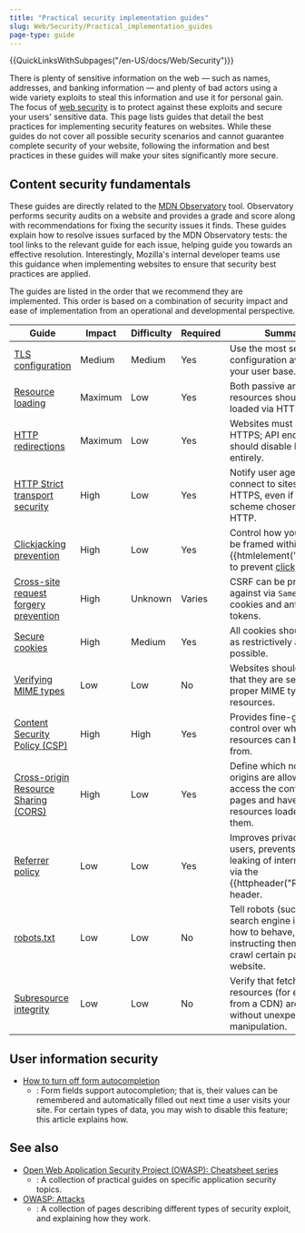 ```yaml
---
title: "Practical security implementation guides"
slug: Web/Security/Practical_implementation_guides
page-type: guide
---
```


{{QuickLinksWithSubpages("/en-US/docs/Web/Security")}}

There is plenty of sensitive information on the web — such as names, addresses, and banking information — and plenty of bad actors using a wide variety exploits to steal this information and use it for personal gain. The focus of [web security](/en-US/docs/Web/Security) is to protect against these exploits and secure your users' sensitive data. This page lists guides that detail the best practices for implementing security features on websites. While these guides do not cover all possible security scenarios and cannot guarantee complete security of your website, following the information and best practices in these guides will make your sites significantly more secure.

## Content security fundamentals

These guides are directly related to the [MDN Observatory](/en-US/observatory/) tool. Observatory performs security audits on a website and provides a grade and score along with recommendations for fixing the security issues it finds. These guides explain how to resolve issues surfaced by the MDN Observatory tests: the tool links to the relevant guide for each issue, helping guide you towards an effective resolution. Interestingly, Mozilla's internal developer teams use this guidance when implementing websites to ensure that security best practices are applied.

The guides are listed in the order that we recommend they are implemented. This order is based on a combination of security impact and ease of implementation from an operational and developmental perspective.

| Guide                                                                                                                  | Impact  | Difficulty | Required | Summary                                                                                                                                |
| ---------------------------------------------------------------------------------------------------------------------- | ------- | ---------- | -------- | -------------------------------------------------------------------------------------------------------------------------------------- |
| [TLS configuration](/en-US/docs/Web/Security/Practical_implementation/TLS#tls_configuration)                           | Medium  | Medium     | Yes      | Use the most secure TLS configuration available for your user base.                                                                    |
| [Resource loading](/en-US/docs/Web/Security/Practical_implementation/TLS#resource_loading)                             | Maximum | Low        | Yes      | Both passive and active resources should be loaded via HTTPS.                                                                          |
| [HTTP redirections](/en-US/docs/Web/Security/Practical_implementation/TLS#http_redirections)                           | Maximum | Low        | Yes      | Websites must redirect to HTTPS; API endpoints should disable HTTP entirely.                                                           |
| [HTTP Strict transport security](/en-US/docs/Web/Security/Practical_implementation/TLS#http_strict_transport_security) | High    | Low        | Yes      | Notify user agents to only connect to sites over HTTPS, even if the scheme chosen was HTTP.                                            |
| [Clickjacking prevention](/en-US/docs/Web/Security/Practical_implementation/Clickjacking)                              | High    | Low        | Yes      | Control how your site may be framed within an {{htmlelement("iframe")}}, to prevent [clickjacking](/en-US/docs/Glossary/Clickjacking). |
| [Cross-site request forgery prevention](/en-US/docs/Web/Security/Practical_implementation/CSRF_prevention)             | High    | Unknown    | Varies   | CSRF can be protected against via `SameSite` cookies and anti-CSRF tokens.                                                             |
| [Secure cookies](/en-US/docs/Web/Security/Practical_implementation/Cookies)                                            | High    | Medium     | Yes      | All cookies should be set as restrictively as possible.                                                                                |
| [Verifying MIME types](/en-US/docs/Web/Security/Practical_implementation/MIME_types)                                   | Low     | Low        | No       | Websites should verify that they are setting the proper MIME types for all resources.                                                  |
| [Content Security Policy (CSP)](/en-US/docs/Web/Security/Practical_implementation/CSP)                                 | High    | High       | Yes      | Provides fine-grained control over where site resources can be loaded from.                                                            |
| [Cross-origin Resource Sharing (CORS)](/en-US/docs/Web/Security/Practical_implementation/CORS)                         | High    | Low        | Yes      | Define which non-same origins are allowed to access the content of pages and have resources loaded from them.                          |
| [Referrer policy](/en-US/docs/Web/Security/Practical_implementation/Referrer_policy)                                   | Low     | Low        | Yes      | Improves privacy for users, prevents the leaking of internal URLs via the {{httpheader("Referer")}} header.                            |
| [robots.txt](/en-US/docs/Web/Security/Practical_implementation/Robots_txt)                                             | Low     | Low        | No       | Tell robots (such as search engine indexers) how to behave, by instructing them not to crawl certain paths on the website.             |
| [Subresource integrity](/en-US/docs/Web/Security/Practical_implementation/SRI)                                         | Low     | Low        | No       | Verify that fetched resources (for example, from a CDN) are delivered without unexpected manipulation.                                 |

## User information security

- [How to turn off form autocompletion](/en-US/docs/Web/Security/Practical_implementation/Turning_off_form_autocompletion)
  - : Form fields support autocompletion; that is, their values can be remembered and automatically filled out next time a user visits your site. For certain types of data, you may wish to disable this feature; this article explains how.

## See also

- [Open Web Application Security Project (OWASP): Cheatsheet series](https://cheatsheetseries.owasp.org/)
  - : A collection of practical guides on specific application security topics.
- [OWASP: Attacks](https://owasp.org/www-community/attacks/)
  - : A collection of pages describing different types of security exploit, and explaining how they work.
